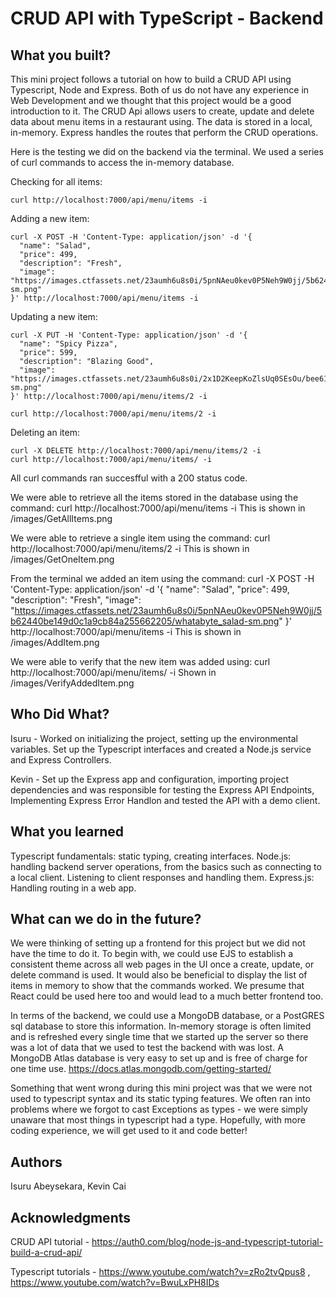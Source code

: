 # CRUD API with TypeScript - Backend


## What you built? 

This mini project follows a tutorial on how to build a CRUD API using Typescript, Node and Express. Both of us do not have any experience in Web Development and we thought that this project would be a good introduction to it. The CRUD Api allows users to create, update and delete data about menu items in a restaurant using. The data is stored in a local, in-memory. Express handles the routes that perform the CRUD operations.

Here is the testing we did on the backend via the terminal. We used a series of curl commands to access the in-memory database.

Checking for all items:

```
curl http://localhost:7000/api/menu/items -i
```

<screenshot>
  
Adding a new item:

```
curl -X POST -H 'Content-Type: application/json' -d '{
  "name": "Salad",
  "price": 499,
  "description": "Fresh",
  "image": "https://images.ctfassets.net/23aumh6u8s0i/5pnNAeu0kev0P5Neh9W0jj/5b62440be149d0c1a9cb84a255662205/whatabyte_salad-sm.png"
}' http://localhost:7000/api/menu/items -i
```
  
<screenshot>
  
Updating a new item:

```
curl -X PUT -H 'Content-Type: application/json' -d '{
  "name": "Spicy Pizza",
  "price": 599,
  "description": "Blazing Good",
  "image": "https://images.ctfassets.net/23aumh6u8s0i/2x1D2KeepKoZlsUq0SEsOu/bee61947ed648848e99c71ce22563849/whatabyte_pizza-sm.png"
}' http://localhost:7000/api/menu/items/2 -i
  
curl http://localhost:7000/api/menu/items/2 -i
```
<screenshot>

Deleting an item:

```
curl -X DELETE http://localhost:7000/api/menu/items/2 -i
curl http://localhost:7000/api/menu/items/ -i
```
<screenshot>
  
All curl commands ran succesfful with a 200 status code.

We were able to retrieve all the items stored in the database using the command:
curl http://localhost:7000/api/menu/items -i
This is shown in /images/GetAllItems.png

We were able to retrieve a single item using the command:
curl http://localhost:7000/api/menu/items/2 -i
This is shown in /images/GetOneItem.png

From the terminal we added an item using the command:
curl -X POST -H 'Content-Type: application/json' -d '{
  "name": "Salad",
  "price": 499,
  "description": "Fresh",
  "image": "https://images.ctfassets.net/23aumh6u8s0i/5pnNAeu0kev0P5Neh9W0jj/5b62440be149d0c1a9cb84a255662205/whatabyte_salad-sm.png"
}' http://localhost:7000/api/menu/items -i
This is shown in /images/AddItem.png

We were able to verify that the new item was added using:
curl http://localhost:7000/api/menu/items/ -i
Shown in /images/VerifyAddedItem.png

## Who Did What?

Isuru - Worked on initializing the project, setting up the environmental variables. Set up the Typescript interfaces and created a Node.js service and Express Controllers.

Kevin - Set up the Express app and configuration, importing project dependencies and was responsible for testing the Express API Endpoints, Implementing Express Error Handlon and tested the API with a demo client.

## What you learned

Typescript fundamentals: static typing, creating interfaces.
Node.js: handling backend server operations, from the basics such as connecting to a local client. Listening to client responses and handling them.
Express.js: Handling routing in a web app.


## What can we do in the future?
  
We were thinking of setting up a frontend for this project but we did not have the time to do it. To begin with, we could use EJS to establish a consistent theme across all web pages in the UI once a create, update, or delete command is used. It would also be beneficial to display the list of items in memory to show that the commands worked. We presume that React could be used here too and would lead to a much better frontend too.

In terms of the backend, we could use a MongoDB database, or a PostGRES sql database to store this information. In-memory storage is often limited and is refreshed every single time that we started up the server so there was a lot of data that we used to test the backend with was lost. A MongoDB Atlas database is very easy to set up and is free of charge for one time use. 
https://docs.atlas.mongodb.com/getting-started/
  
Something that went wrong during this mini project was that we were not used to typescript syntax and its static typing features. We often ran into problems where we forgot to cast Exceptions as types - we were simply unaware that most things in typescript had a type. Hopefully, with more coding experience, we will get used to it and code better!
  


## Authors

Isuru Abeysekara, Kevin Cai

## Acknowledgments

CRUD API tutorial -    https://auth0.com/blog/node-js-and-typescript-tutorial-build-a-crud-api/

Typescript tutorials - https://www.youtube.com/watch?v=zRo2tvQpus8 , https://www.youtube.com/watch?v=BwuLxPH8IDs


